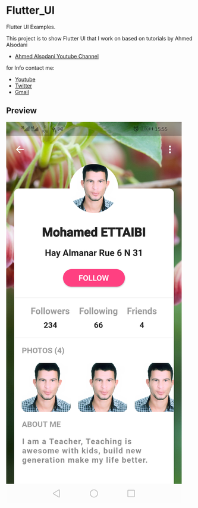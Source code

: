 # Flutter_UI

Flutter UI Examples.

This project is to show Flutter UI that I work on based on tutorials by Ahmed Alsodani

- [Ahmed Alsodani Youtube Channel](https://www.youtube.com/channel/UCOpuLcVZXl8C642cJVAC0VA)

for Info contact me:

- [Youtube](https://www.youtube.com/channel/UCIM3DO-76kBze4xx1IIv1Jg)
- [Twitter](https://twitter.com/mohammedettayby)
- [Gmail](mohammed.ettayby@gmail.com)

## Preview
![Preview](https://github.com/MohaEttaibi/Flutter_UI/blob/profile4/flutter_05.png)

